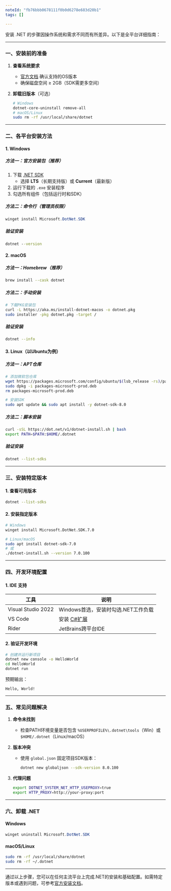 ```yaml
---
noteId: "fb76bbb0678111f0b0d6278e683d20b1"
tags: []

---
```


安装 .NET 的步骤因操作系统和需求不同而有所差异。以下是全平台详细指南：

---

### **一、安装前的准备**
1. **查看系统要求**  
   - [官方文档](https://aka.ms/dotnet/system-requirements) 确认支持的OS版本
   - 确保磁盘空间 ≥ 2GB（SDK需更多空间）

2. **卸载旧版本**（可选）  
   ```bash
   # Windows
   dotnet-core-uninstall remove-all
   # macOS/Linux
   sudo rm -rf /usr/local/share/dotnet
   ```

---

### **二、各平台安装方法**

#### **1. Windows**
##### **方法一：官方安装包（推荐）**
1. 下载 [.NET SDK](https://dotnet.microsoft.com/download)  
   - 选择 **LTS**（长期支持版）或 **Current**（最新版）
2. 运行下载的 `.exe` 安装程序
3. 勾选所有组件（包括运行时和SDK）

##### **方法二：命令行（管理员权限）**
```powershell
winget install Microsoft.DotNet.SDK
```

##### **验证安装**
```cmd
dotnet --version
```

#### **2. macOS**
##### **方法一：Homebrew（推荐）**
```bash
brew install --cask dotnet
```

##### **方法二：手动安装**
```bash
# 下载PKG安装包
curl -L https://aka.ms/install-dotnet-macos -o dotnet.pkg
sudo installer -pkg dotnet.pkg -target /
```

##### **验证安装**
```bash
dotnet --info
```

#### **3. Linux（以Ubuntu为例）**
##### **方法一：APT仓库**
```bash
# 添加微软包仓库
wget https://packages.microsoft.com/config/ubuntu/$(lsb_release -rs)/packages-microsoft-prod.deb -O packages-microsoft-prod.deb
sudo dpkg -i packages-microsoft-prod.deb
rm packages-microsoft-prod.deb

# 安装SDK
sudo apt update && sudo apt install -y dotnet-sdk-8.0
```

##### **方法二：脚本安装**
```bash
curl -sSL https://dot.net/v1/dotnet-install.sh | bash
export PATH=$PATH:$HOME/.dotnet
```

##### **验证安装**
```bash
dotnet --list-sdks
```

---

### **三、安装特定版本**
#### **1. 查看可用版本**
```bash
dotnet --list-sdks
```

#### **2. 安装指定版本**
```bash
# Windows
winget install Microsoft.DotNet.SDK.7.0

# Linux/macOS
sudo apt install dotnet-sdk-7.0
# 或
./dotnet-install.sh --version 7.0.100
```

---

### **四、开发环境配置**
#### **1. IDE 支持**
| 工具               | 说明                              |
|--------------------|----------------------------------|
| Visual Studio 2022 | Windows首选，安装时勾选.NET工作负载 |
| VS Code            | 安装 [C#扩展](https://aka.ms/vscode-dotnet) |
| Rider              | JetBrains跨平台IDE               |

#### **2. 验证开发环境**
```bash
# 创建并运行新项目
dotnet new console -o HelloWorld
cd HelloWorld
dotnet run
```
预期输出：  
```
Hello, World!
```

---

### **五、常见问题解决**
1. **命令未找到**  
   - 检查PATH环境变量是否包含 `%USERPROFILE%\.dotnet\tools`（Win）或 `$HOME/.dotnet`（Linux/macOS）

2. **版本冲突**  
   - 使用 `global.json` 固定项目SDK版本：
     ```bash
     dotnet new globaljson --sdk-version 8.0.100
     ```

3. **代理问题**  
   ```bash
   export DOTNET_SYSTEM_NET_HTTP_USEPROXY=true
   export HTTP_PROXY=http://your-proxy:port
   ```

---

### **六、卸载 .NET**
#### **Windows**
```powershell
winget uninstall Microsoft.DotNet.SDK
```

#### **macOS/Linux**
```bash
sudo rm -rf /usr/local/share/dotnet
sudo rm -rf ~/.dotnet
```

---

通过以上步骤，您可以在任何主流平台上完成.NET的安装和基础配置。如需特定版本或遇到问题，可参考[官方安装文档](https://dotnet.microsoft.com/download)。